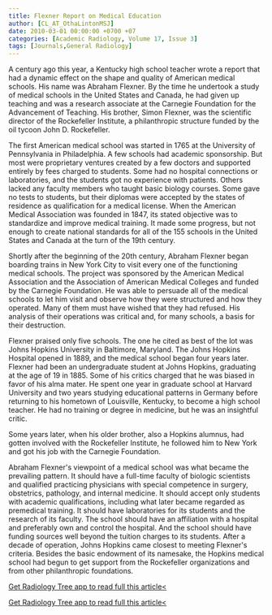 ```yaml
---
title: Flexner Report on Medical Education
author: [CL_AT_OthaLintonMSJ]
date: 2010-03-01 00:00:00 +0700 +07
categories: [Academic Radiology, Volume 17, Issue 3]
tags: [Journals,General Radiology]
---
```

A century ago this year, a Kentucky high school teacher wrote a report that had a dynamic effect on the shape and quality of American medical schools. His name was Abraham Flexner. By the time he undertook a study of medical schools in the United States and Canada, he had given up teaching and was a research associate at the Carnegie Foundation for the Advancement of Teaching. His brother, Simon Flexner, was the scientific director of the Rockefeller Institute, a philanthropic structure funded by the oil tycoon John D. Rockefeller.

The first American medical school was started in 1765 at the University of Pennsylvania in Philadelphia. A few schools had academic sponsorship. But most were proprietary ventures created by a few doctors and supported entirely by fees charged to students. Some had no hospital connections or laboratories, and the students got no experience with patients. Others lacked any faculty members who taught basic biology courses. Some gave no tests to students, but their diplomas were accepted by the states of residence as qualification for a medical license. When the American Medical Association was founded in 1847, its stated objective was to standardize and improve medical training. It made some progress, but not enough to create national standards for all of the 155 schools in the United States and Canada at the turn of the 19th century.

Shortly after the beginning of the 20th century, Abraham Flexner began boarding trains in New York City to visit every one of the functioning medical schools. The project was sponsored by the American Medical Association and the Association of American Medical Colleges and funded by the Carnegie Foundation. He was able to persuade all of the medical schools to let him visit and observe how they were structured and how they operated. Many of them must have wished that they had refused. His analysis of their operations was critical and, for many schools, a basis for their destruction.

Flexner praised only five schools. The one he cited as best of the lot was Johns Hopkins University in Baltimore, Maryland. The Johns Hopkins Hospital opened in 1889, and the medical school began four years later. Flexner had been an undergraduate student at Johns Hopkins, graduating at the age of 19 in 1885. Some of his critics charged that he was biased in favor of his alma mater. He spent one year in graduate school at Harvard University and two years studying educational patterns in Germany before returning to his hometown of Louisville, Kentucky, to become a high school teacher. He had no training or degree in medicine, but he was an insightful critic.

Some years later, when his older brother, also a Hopkins alumnus, had gotten involved with the Rockefeller Institute, he followed him to New York and got his job with the Carnegie Foundation.

Abraham Flexner's viewpoint of a medical school was what became the prevailing pattern. It should have a full-time faculty of biologic scientists and qualified practicing physicians with special competence in surgery, obstetrics, pathology, and internal medicine. It should accept only students with academic qualifications, including what later became regarded as premedical training. It should have laboratories for its students and the research of its faculty. The school should have an affiliation with a hospital and preferably own and control the hospital. And the school should have funding sources well beyond the tuition charges to its students. After a decade of operation, Johns Hopkins came closest to meeting Flexner's criteria. Besides the basic endowment of its namesake, the Hopkins medical school had begun to get support from the Rockefeller organizations and from other philanthropic foundations.

[Get Radiology Tree app to read full this article<](https://clinicalpub.com/app)

[Get Radiology Tree app to read full this article<](https://clinicalpub.com/app)